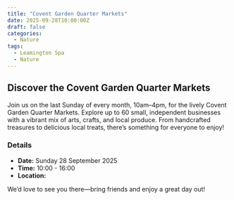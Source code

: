 ```yaml
---
title: "Covent Garden Quarter Markets"
date: 2025-09-28T10:00:00Z
draft: false
categories:
  - Nature
tags:
  - Leamington Spa
  - Nature
---
```


## Discover the Covent Garden Quarter Markets

Join us on the last Sunday of every month, 10am–4pm, for the lively Covent Garden Quarter Markets. Explore up to 60 small, independent businesses with a vibrant mix of arts, crafts, and local produce. From handcrafted treasures to delicious local treats, there’s something for everyone to enjoy!

### Details
- **Date:** Sunday 28 September 2025
- **Time:** 10:00 - 16:00
- **Location:**

We’d love to see you there—bring friends and enjoy a great day out!